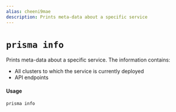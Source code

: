```yaml
---
alias: cheeni9mae
description: Prints meta-data about a specific service
---
```


# `prisma info`

Prints meta-data about a specific service. The information contains:

- All clusters to which the service is currently deployed
- API endpoints

#### Usage

```sh
prisma info
```
